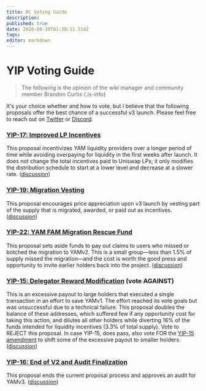 ```yaml
---
title: BC Voting Guide
description: 
published: true
date: 2020-08-29T01:30:11.514Z
tags: 
editor: markdown
---
```


# YIP Voting Guide

> The following is the opinion of the wiki manager and community member Brandon Curtis
{.is-info}

It's your choice whether and how to vote, but I believe that the following proposals offer the best chance of a successful v3 launch. Please feel free to reach out on [Twitter](https://twitter.com/bcmakes) or [Discord](/team).

### [YIP-17: Improved LP Incentives][yip17]

This proposal incentivizes YAM liquidity providers over a longer period of time while avoiding overpaying for liquidity in the first weeks after launch. It does not change the total incentives paid to Uniswap LPs; it only modifies the distribution schedule to start at a lower level and decrease at a slower rate. ([discussion][yip17-forum])

### [YIP-19: Migration Vesting][yip19]

This proposal encourages price appreciation upon v3 launch by vesting part of the supply that is migrated, awarded, or paid out as incentives. ([discussion][yip19-forum])

### [YIP-22: YAM FAM Migration Rescue Fund][yip22]

This proposal sets aside funds to pay out claims to users who missed or botched the migration to YAMv2. This is a small group—less than 1.5% of supply missed the migration—and the cost is worth the good press and opportunity to invite earlier holders back into the project. ([discussion][yip22-forum])

### [YIP-15: Delegator Reward Modification][yip15] (vote AGAINST)

This is an excessive payout to large holders that executed a single transaction in an effort to save YAMv1. The effort reached its vote goals but was unsuccessful due to a technical failure.  This proposal doubles the balance of these addresses, which suffered few if any opportunity cost for taking this action, and dilutes all other holders while diverting 16% of the funds intended for liquidity incentives (3.3% of total supply).  Vote to REJECT this proposal.  In case YIP-15, does pass, also vote FOR the [YIP-15 amendment][yip15-amend] to shift some of the excessive payout to smaller holders. ([discussion][yip15-forum])

### [YIP-16: End of V2 and Audit Finalization][yip16]

This proposal ends the current proposal process and approves an audit for YAMv3. ([discussion][yip16-forum])



[yip16]: https://snapshot.page/#/yam/proposal/QmXAZP8tYwX2zZz5EzfxLZUYJt6TM9EmxY1L4qodhZ5zcZ
[yip16-forum]: https://forum.yam.finance/t/request-for-feedback-gov-end-and-audit/167

[yip15-amend]: https://snapshot.page/#/yam/proposal/QmVuJ2gDgKBje3MsMeR4M2TYdavQy8P5kqaa7HYFt3tpYN
[yip15]:https://snapshot.page/#/yam/proposal/QmSUbZ7zMs2nJ8iemVpDDEtpUWqpGuu3zE7zdozAxCvzjF
[yip15-forum]: https://forum.yam.finance/t/yip-15-delegator-reward-modificiation/130

[yip17]: https://snapshot.page/#/yam/proposal/QmcHG5AFKrSXJ7bnww8rJfTSUPYtK3tbVXBVr4oxzKoEqY
[yip17-forum]: https://forum.yam.finance/t/yam-fam-longer-term-lp-incentives-rff/187
[yip19]: https://snapshot.page/#/yam/proposal/QmVP5f5BWuxhRtKBUrUifjQrPYRM5YHngQYdK62UuSRt6p
[yip19-forum]: https://forum.yam.finance/t/yam-v2-to-v3-migration-vesting-rff/186
[yip22]: https://snapshot.page/#/yam/proposal/QmSwFus2RLkoNJRSm2VTrAxjdRQc23RrWY7W6s675CXnzi
[yip22-forum]: https://forum.yam.finance/t/yam-fam-migration-rescue-multi-sig-fund-rff/188
